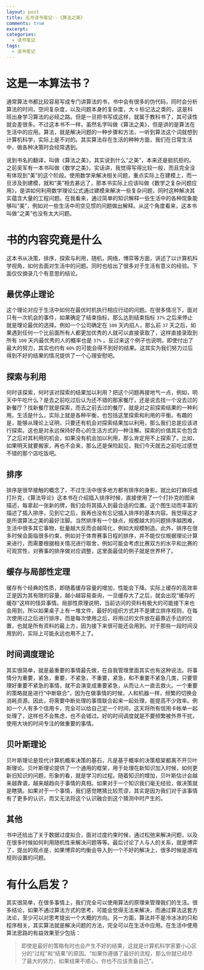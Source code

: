 ```yaml
---
layout: post
title: 五月读书笔记--《算法之美》
comments: true
excerpt: 
categories:
  - 读书笔记  
tags:
  - 读书笔记 
---
```



# 这是一本算法书？

通常算法书都比较容易写成专门讲算法的书，书中会有很多的伪代码，同时会分析算法的时间，空间复杂度，以及问题本身的复杂度，大 `O` 标记法之类的，这是科班出身学习算法的必经之路。但是一旦把书写成这样，就属于教科书了，其可读性就会差很多。不过这本书不一样，虽然名字叫做《算法之美》，但是讲的是算法在生活中的应用。算法，就是解决问题的一种步骤和方法，一听到算法这个词就想到计算机科学，实际上是不对的。其实算法存在生活的种种方面，我们在日常生活中，做各种决策时会经常遇到。

说到书名的翻译，叫做《算法之美》，其实说到什么“之美”，本来还是挺抗拒的。之前吴军有一本书叫做《数学之美》，实话讲，我觉得写得比较一般，而且完全没有体现到“美”的这个阶段。使用数学来解决相关问题，重点实际上在建模上，而一旦涉及到建模，就和“美”相去甚远了，那本书实际上应该叫做《数学之复杂问题应用》，是讲如何利用数学理论公式通过建模来解决一些复杂问题，同时这种解决其实蕴含大量的工程问题。在我看来，通过简单的知识解释一些生活中的各种现象能够叫“美”，例如对一些生活中司空见惯的问题做出解释。从这个角度看来，这本书叫做“之美”也没有太大问题。


# 书的内容究竟是什么

这本书从决策，排序，探索与利用，随机，网络，博弈等方面，讲述了以计算机科学视角，如何去面对生活中的问题。同时也给出了很多对于生活有意义的经验。下面仅仅摘录几个有意思的结论。


## 最优停止理论

这个理论对应于生活中如何在最优时机执行相应行动的问题。在很多情况下，面对只有一次机会的事件，如果确定了结束指标，那么达到结束指标 `37%` 之后来停止就是理论最优的选择。例如一个公司确定在 `100` 天内招人，那么前 `37` 天之后，如果遇到任何一个比前面所有人都更加优秀的人就可以直接录取了，这样直接录取到所有 `100` 天内最优秀的人的概率也是 `37%` 。反过来这个例子也说明，即使付出了最大的努力，其实也约有 `60%` 的可能会得不到好的结果。这其实为我们努力过后得到不好的结果的情况提供了一个心理安慰吧。


## 探索与利用

何时该探索，何时该对探索的结果加以利用？把这个问题再接地气一点，例如，明天中午吃什么？是去之前吃过后认为还不错的那家餐厅，还是说去找一个没去过的新餐厅？找新餐厅就是探索，而去之前去过的餐厅，就是对之前探索结果的一种利用。生活是什么，实际上就是各种平衡，也包括这里探索和利用的平衡。有趣的是，能够从理论上证明，只要还有机会对探索结果加以利用，那么我们总是应该进行探索。这也是对永远保持好奇心的生活方式的一种注解。探索的价值其实也包含了之后对其利用的机会，如果没有机会加以利用，那么肯定用不上探索了。比如，如果明天就要搬家，再也不会来，那么还是保险起见，我们今天就去之前吃过感觉不错的那个店吃饭吧。


## 排序

排序是很早接触的概念了，不过生活中很多地方都有排序的身影。就比如打麻将或打扑克，《算法导论》这本书在介绍插入排序时候，直接使用了一个打扑克的图来描述，每拿起一张新的牌，我们会将其插入到最合适的位置。这个图生动而丰富的描述了插入排序，见到它之后，我再也没有忘记插入排序的基本内容。我觉得这才是所谓算法之美的最好注脚。当然排序有一个缺点，规模越大的问题排序越困难，生活中很多其它事物，批量越大反而会越简化，例如大规模制造。此外，排序在很多时候会面临很多约束，例如对于体育赛事日程的排序，并不能仅仅根据理论计算来进行，而需要根据相关情况进行取舍，例如可能会考虑比赛双方的水平和比赛的可观赏性，对赛事的排序做对应调整，这里面最佳的例子就是世界杯了。


## 缓存与局部性定理

缓存有个经典的性质，即随着缓存容量的增加，性能会下降。实际上缓存的高效率正是因为其有限的容量，越小越容易查询，一旦缓存大了之后，就会出现“缓存的缓存”这样的怪异事情。局部性原理说明，当前访问的资料有极大的可能接下来也会用到，所以如果桌子上有一堆文件，最好的组织方式并不是建立排序规则，在每次使用过之后进行排序，而是每次使用之后，将用过的文件放在最靠近手边的位置，也就是所有资料的最上方，因为接下来很可能还会用到。对于那些一段时间没用到的，实际上可能永远也用不上了。


## 时间调度理论

其实很简单，就是最重要的事情最先做，在自我管理里面其实也有这种说法。将事情分为重要，紧急，重要，不紧急，不重要，紧急，和不重要不紧急几类，只要管理好重要不紧急的事情，就不会演变成重要紧急，从而让人一直去救火。一个重要的策略就是进行“中断联合”，因为在做事情的时候，人和机器一样，频繁的切换会消耗资源。因此，将需要中断处理的事情联合起来一起处理，能提高不少效率。例如一个人有多个信用卡，完全可以给自己定一个时间，这天将所有信用卡帐单一起处理了，这样也不会焦虑，也不会错过。好的时间调度就是不要频繁被外界干扰，使用大块的时间专注的做重要的事情。


## 贝叶斯理论

贝叶斯理论是现代计算机概率决策的基石，凡是基于概率的决策框架都离不开贝叶斯理论。贝叶斯理论提供了一个通用的框架，用于处理在新知识加入时候，如何更新旧知识的问题，形象的看，就是学习的过程。随着知识的增加，贝叶斯估计会越来越靠谱，越来越趋向于事情的真相。如果对于一个知识我们毫无经验，做决策就是瞎猜。如果对于一个事情，我们感觉瞎猜比较荒谬，其实是因为我们对于该事情有了更多的认识，而又无法将这个认识融合到这个猜测中时产生的。


## 其他

书中还给出了关于数据过度拟合，面对过度约束时候，通过松弛来解决问题，以及在很多时候如何利用随机性来解决问题等等。最后讨论了人与人的关系，就是博弈了，提出的观点是，如果博弈的均衡会导入到一个不好的解决上，很多时候是游戏规则设置的问题。


# 有什么启发？

其实很简单，在很多事情上，我们完全可以使用算法的原理来管理我们的生活。很多结论，如果不通过算法方式的思考，可能会觉得无法来解决，而通过算法这套方法论，至少可以对思考提出一个大概的方向。另一方面，算法并不是冷冰冰的只和程序相关，其实算法就是解决问题的方法，完全可以在生活中应用。在生活中使用算法思路的有益效果至少包括：

> 即使是最好的策略有时也会产生不好的结果，这就是计算机科学家要小心区分的“过程”和“结果”的原因。“如果你遵循了最好的流程，那么你就已经尽了最大的努力，如果结果不顺心，你也不应该责备自己”。
